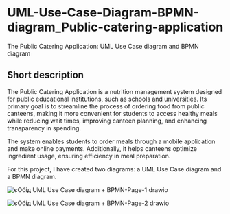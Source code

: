 # UML-Use-Case-Diagram-BPMN-diagram_Public-catering-application
The Public Catering Application: UML Use Case diagram and BPMN diagram

## Short description

The Public Catering Application is a nutrition management system designed for public educational institutions, such as schools and universities. Its primary goal is to streamline the process of ordering food from public canteens, making it more convenient for students to access healthy meals while reducing wait times, improving canteen planning, and enhancing transparency in spending.

The system enables students to order meals through a mobile application and make online payments. Additionally, it helps canteens optimize ingredient usage, ensuring efficiency in meal preparation.

For this project, I have created two diagrams: a UML Use Case diagram and a BPMN diagram.

![єОбід UML Use Case diagram + BPMN-Page-1 drawio](https://github.com/user-attachments/assets/d0da9fef-a6ff-472b-a19b-fbc7c11f189b)

![єОбід UML Use Case diagram + BPMN-Page-2 drawio](https://github.com/user-attachments/assets/e3f34d76-837c-4faf-b47c-96b24c30da28)
